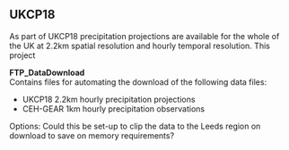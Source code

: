 ## UKCP18

As part of UKCP18 precipitation projections are available for the whole of the UK at 2.2km spatial resolution and hourly temporal resolution. This project  

<b> FTP_DataDownload</b>  
Contains files for automating the download of the following data files:  
* UKCP18 2.2km hourly precipitation projections  
* CEH-GEAR 1km hourly precipitation observations  

Options: Could this be set-up to clip the data to the Leeds region on download to save on memory requirements?
